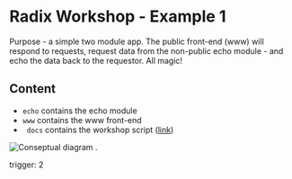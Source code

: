 # Radix Workshop - Example 1

Purpose - a simple two module app. The public front-end (www) will respond to requests, request data from the non-public echo module - and echo the data back to the requestor. All magic!

## Content

* ```echo``` contains the echo module
* ```www``` contains the www front-end
* ``` docs``` contains the workshop script ([link](./docs/workshop.md))


![Conseptual diagram](./docs/smalldiagram.png)
.

trigger: 2

